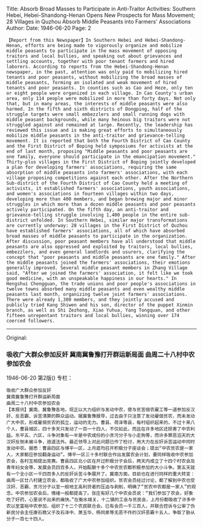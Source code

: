 Title: Absorb Broad Masses to Participate in Anti-Traitor Activities: Southern Hebei, Hebei-Shandong-Henan Opens New Prospects for Mass Movement; 28 Villages in Quzhou Absorb Middle Peasants into Farmers' Associations
Author:
Date: 1946-06-20
Page: 2

    【Report from this Newspaper】In Southern Hebei and Hebei-Shandong-Henan, efforts are being made to vigorously organize and mobilize middle peasants to participate in the mass movement of opposing traitors and local bullies, and speaking out about grievances and settling accounts, together with poor tenant farmers and hired laborers. According to reports from the Hebei-Shandong-Henan newspaper, in the past, attention was only paid to mobilizing hired tenants and poor peasants, without mobilizing the broad masses of middle peasants, forming an isolated and weak movement of hired tenants and poor peasants. In counties such as Cao and Heze, only ten or eight people were organized in each village. In Cao County's urban area, only 114 people were mobilized in more than forty days. Not only that, but in many areas, the interests of middle peasants were also harmed. In the fifth and sixth districts of Dongping, half of the struggle targets were small embezzlers and small running dogs with middle peasant backgrounds, while many heinous big traitors were not struggled against and remained at large. Recently, the leadership has reviewed this issue and is making great efforts to simultaneously mobilize middle peasants in the anti-traitor and grievance-telling movement. It is reported that both the Fourth District of Cao County and the First District of Boping held symposiums for activists at the end of last month, proposing "Middle peasants and poor peasants are one family, everyone should participate in the emancipation movement." Thirty-plus villages in the First District of Boping jointly developed a plan for developing farmers' associations, requiring the same absorption of middle peasants into farmers' associations, with each village proposing competitions against each other. After the Northern Sub-district of the Fourth District of Cao County held a meeting of activists, it established farmers' associations, youth associations, and women's associations in fourteen villages within two days, developing more than 400 members, and began brewing major and minor struggles in which more than a dozen middle peasants and poor peasants actively participated. On the fifth day, an anti-traitor and grievance-telling struggle involving 1,400 people in the entire sub-district unfolded. In Southern Hebei, similar major transformations are currently underway: 28 villages in the First District of Quzhou have established farmers' associations, all of which have absorbed broad masses of middle peasants to participate in the organization. After discussion, poor peasant members have all understood that middle peasants are also oppressed and exploited by traitors, local bullies, embezzlers, and even general landlords and usurers, clarifying the concept that "poor peasants and middle peasants are one family." After the middle peasants joined the farmers' associations, their emotions generally improved. Several middle peasant members in Zhang Village said, "After we joined the farmers' association, it felt like we took good medicine, with an unspeakable happiness in our hearts." In Hengshui Chengguan, the trade unions and poor people's associations in twelve towns absorbed many middle peasants and even wealthy middle peasants last month, organizing twelve joint farmers' associations. There were already 1,300 members, and they jointly accused and publicly tried Kang Shiwen and his son, director of the puppet Xinmin branch, as well as Shi Zezhong, Xiao Yuhua, Yang Tongquan, and other fifteen unrepentant traitors and local bullies, winning over 174 coerced followers.



<hr /> 

Original: 


### 吸收广大群众参加反奸  冀南冀鲁豫打开群运新局面  曲周二十八村中农参加农会

1946-06-20
第2版()
专栏：

    吸收广大群众参加反奸
    冀南冀鲁豫打开群运新局面
    曲周二十八村中农参加农会
    【本报讯】冀南、冀鲁豫各地，现正以大力组织与发动中农，使与贫苦佃农雇工等一道参加反汉奸、反恶霸、诉苦清算的群众运动。据冀鲁豫报导，过去由于只注意了发动雇佃贫农，而未发动广大中农，形成雇佃贫农的孤立，运动的无力。曹县、荷泽等县，每村组织起来的，不过十来八个人，曹县城区，四十多天只发动了一百一十四人，不仅如此，而且在许多地区还损害了中农利益。东平五、六区，斗争对象有一半是中农成份的小贪污分子与小走狗等，而许多罪恶滔天的大汉奸反倒未被斗争，逍遥法外。最近领导上对此问题已作了检讨，用大力在反奸诉苦运动中同时发动中农。据悉：曹县四区与博平一区，上月底均召开积极分子座谈会；提出“中农贫农是一家人，大家都应参加翻身运动”。博平一区三十多村联合作出发展农会计划，要同样吸收中农参加农会，各村互相提出竞赛。曹县四区北小区在开过积极分子会后，两天内成立了十四个村农会及青年妇女会等，发展会员四百多人，开始酝酿十多个中农贫农都积极参加的大小斗争。第五天就有一个全小区一千四百多人的反奸诉苦斗争展开了。冀南方面，目前也在进行同样的重大转变：曲周一区廿八村建立农会，都吸收了广大中农参加组织。贫农会员经过讨论，都了解到中农也受汉奸、恶霸、贪污分子以至一般地主高利贷者的压迫与剥削，明确了“贫农中农都是一家人”的观念。中农参加农会后，情绪一般都提高了。张庄有好几个中农会员说：“我们参加了农会，好象吃了好药，心里说不出来的痛快。”在衡水城关，十二镇的工会与贫民会，上月份都吸收了许多中农以至富裕中农参加，组织了十二个农民联合会。已有会员一千三百人，并联合控诉与公审了伪新民分会主任康石稳父子及石泽中、萧玉华、杨同泉等无恶不作的汉奸恶霸十五人，争取了胁从分子一百七十四人。
